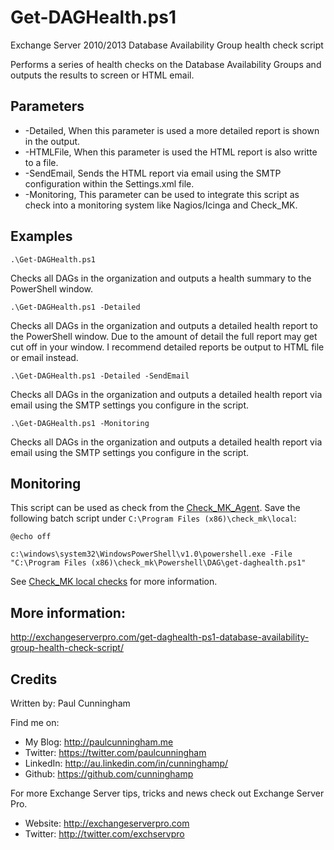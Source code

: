 # Get-DAGHealth.ps1
Exchange Server 2010/2013 Database Availability Group health check script

Performs a series of health checks on the Database Availability Groups
and outputs the results to screen or HTML email.

## Parameters

* -Detailed, When this parameter is used a more detailed report is shown in the output.
* -HTMLFile, When this parameter is used the HTML report is also writte to a file.
* -SendEmail, Sends the HTML report via email using the SMTP configuration within the Settings.xml file.
* -Monitoring, This parameter can be used to integrate this script as check into a monitoring system like Nagios/Icinga and Check_MK.

## Examples
```
.\Get-DAGHealth.ps1
```
Checks all DAGs in the organization and outputs a health summary to the PowerShell window.

```
.\Get-DAGHealth.ps1 -Detailed
```
Checks all DAGs in the organization and outputs a detailed health report to the PowerShell
window. Due to the amount of detail the full report may get cut off in your window. I recommend
detailed reports be output to HTML file or email instead.

```
.\Get-DAGHealth.ps1 -Detailed -SendEmail
```
Checks all DAGs in the organization and outputs a detailed health report via email using
the SMTP settings you configure in the script.

```
.\Get-DAGHealth.ps1 -Monitoring
```
Checks all DAGs in the organization and outputs a detailed health report via email using
the SMTP settings you configure in the script.

## Monitoring

This script can be used as check from the [Check_MK_Agent](https://mathias-kettner.de/checkmk_windows.html). Save the following batch script under `C:\Program Files (x86)\check_mk\local`:

```dosbatch
@echo off

c:\windows\system32\WindowsPowerShell\v1.0\powershell.exe -File "C:\Program Files (x86)\check_mk\Powershell\DAG\get-daghealth.ps1"
```

See [Check_MK local checks](https://mathias-kettner.de/checkmk_localchecks.html) for more information.

## More information:
http://exchangeserverpro.com/get-daghealth-ps1-database-availability-group-health-check-script/

## Credits
Written by: Paul Cunningham

Find me on:

* My Blog:	http://paulcunningham.me
* Twitter:	https://twitter.com/paulcunningham
* LinkedIn:	http://au.linkedin.com/in/cunninghamp/
* Github:	https://github.com/cunninghamp

For more Exchange Server tips, tricks and news check out Exchange Server Pro.

* Website:	http://exchangeserverpro.com
* Twitter:	http://twitter.com/exchservpro
